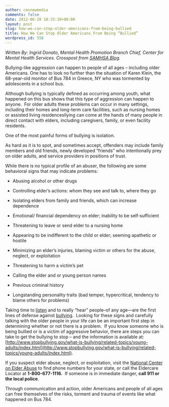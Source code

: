 ```yaml
---
author: cmsnewmedia
comments: false
date: 2012-06-28 18:33:10+00:00
layout: post
slug: how-we-can-stop-older-americans-from-being-bullied
title: How We Can Stop Older Americans From Being “Bullied”
wordpress_id: 558
---
```


_Written By: Ingrid Donato, Mental Health Promotion Branch Chief, Center for Mental Health Services. Crosspost from [SAMHSA Blog](http://blog.samhsa.gov/2012/06/27/how-we-can-stop-older-americans-from-being-bullied/)._

Bullying-like aggression can happen to people of all ages – including older Americans. One has to look no further than the situation of Karen Klein, the 68-year-old monitor of Bus 784 in Greece, NY who was tormented by adolescents in a school bus.

Although bullying is typically defined as occurring among youth, what happened on this bus shows that this type of aggression can happen to anyone.  For older adults these problems can occur in many settings, including their homes and long-term care facilities, such as nursing homes or assisted living residencesllying can come at the hands of many people in direct contact with elders, including caregivers, family, or even facility residents.

One of the most painful forms of bullying is isolation.

As hard as it is to spot, and sometimes accept, offenders may include family members and old friends, newly developed “friends” who intentionally prey on older adults, and service providers in positions of trust.

While there is no typical profile of an abuser, the following are some behavioral signs that may indicate problems:



	
  * Abusing alcohol or other drugs

	
  * Controlling elder’s actions: whom they see and talk to, where they go

	
  * Isolating elders from family and friends, which can increase dependence

	
  * Emotional/ financial dependency on elder; inability to be self‐sufficient

	
  * Threatening to leave or send elder to a nursing home

	
  * Appearing to be indifferent to the child or elder; seeming apathetic or hostile

	
  * Minimizing an elder’s injuries, blaming victim or others for the abuse, neglect, or exploitation

	
  * Threatening to harm a victim’s pet

	
  * Calling the elder and or young person names

	
  * Previous criminal history

	
  * Longstanding personality traits (bad temper, hypercritical, tendency to blame others for problems)


Taking time to [listen](http://store.samhsa.gov/product/15-Make-Time-To-Listen-Take-Time-To-Talk-About-Bullying/SMA08-4321) and to really “hear” people–of any age—are the first lines of defense against [bullying](http://www.stopbullying.gov/what-is-bullying/index.html).  Looking for these signs and carefully talking with the older people in your life can be an important first step in determining whether or not there is a problem.  If you know someone who is being bullied or is a victim of aggressive behavior, there are steps you can take to get the bullying to stop – and the information is available at: [http://www.stopbullying.gov/what-is-bullying/related-topics/young-adults/index.html](http://www.stopbullying.gov/what-is-bullying/related-topics/young-adults/index.html).

If you suspect elder abuse, neglect, or exploitation, visit the [National Center on Elder Abuse](http://www.ncea.aoa.gov/NCEAroot/Main_Site/Find_Help/State_Resources.aspx) to find phone numbers for your state, or call the Eldercare Locator at **1-800-677-1116.**  If someone is in immediate danger, **call 911 or the local police**.

Through communication and action, older Americans and people of all ages can free themselves of the risks, torment and trauma of events like what happened on Bus 784.
